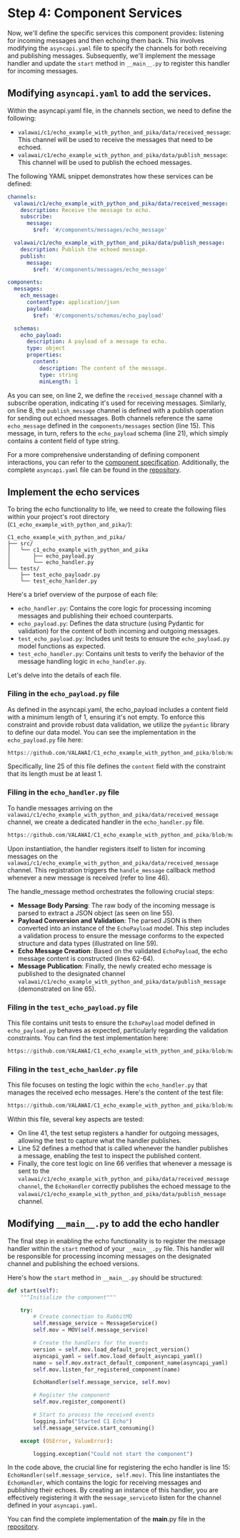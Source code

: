 # Step 4: Component Services

Now, we'll define the specific services this component provides: listening 
for incoming messages and then echoing them back. This involves modifying 
the `asyncapi.yaml` file to specify the channels for both receiving and publishing 
messages. Subsequently, we'll implement the message handler and update the `start`
method in `__main__.py` to register this handler for incoming messages.


## Modifying `asyncapi.yaml` to add the services.

Within the asyncapi.yaml file, in the channels section, we need to define the following:

 - `valawai/c1/echo_example_with_python_and_pika/data/received_message`: This channel 
 will be used to receive the messages that need to be echoed.
 - `valawai/c1/echo_example_with_python_and_pika/data/publish_message`: This channel 
 will be used to publish the echoed messages.

The following YAML snippet demonstrates how these services can be defined:

```yaml showLineNumbers
channels:
  valawai/c1/echo_example_with_python_and_pika/data/received_message:
    description: Receive the message to echo.
    subscribe:
      message:
        $ref: '#/components/messages/echo_message'

  valawai/c1/echo_example_with_python_and_pika/data/publish_message:
    description: Publish the echoed message.
    publish:
      message:
        $ref: '#/components/messages/echo_message'

components:
  messages:
    ech_message:
      contentType: application/json
      payload:
        $ref: '#/components/schemas/echo_payload'

  schemas:   
    echo_payload:
      description: A payload of a message to echo.
      type: object
      properties:
        content:
          description: The content of the message.
          type: string
          minLength: 1
```

As you can see, on line 2, we define the `received_message` channel with a subscribe operation, 
indicating it's used for receiving messages. Similarly, on line 8, the `publish_message` channel 
is defined with a publish operation for sending out echoed messages. Both channels reference 
the same `echo_message` defined in the `components/messages` section (line 15). This message, in turn, 
refers to the `echo_payload` schema (line 21), which simply contains a content field of type string.

For a more comprehensive understanding of defining component interactions, you can refer to the 
[component specification](/docs/architecture/implementations/component#interaction-specification). 
Additionally, the complete `asyncapi.yaml` file can be found in the 
[repository](https://github.com/VALAWAI/C1_echo_example_with_python_and_pika/blob/main/asyncapi.yaml).


## Implement the echo services

To bring the echo functionality to life, we need to create the following files within your project's 
root directory (`C1_echo_example_with_python_and_pika/`):

```
C1_echo_example_with_python_and_pika/
├── src/
│   └── c1_echo_example_with_python_and_pika
│       ├── echo_payload.py
│       └── echo_handler.py
└── tests/
    ├── test_echo_payloadr.py
    └── test_echo_hanlder.py
```

Here's a brief overview of the purpose of each file:

 - `echo_handler.py`: Contains the core logic for processing incoming messages and publishing 
 their echoed counterparts.
 - `echo_payload.py`: Defines the data structure (using Pydantic for validation) for the content 
 of both incoming and outgoing messages.
 - `test_echo_payload.py`: Includes unit tests to ensure the `echo_payload.py` model functions as expected.
 - `test_echo_handler.py`: Contains unit tests to verify the behavior of the message handling logic in `echo_handler.py`.

Let's delve into the details of each file.

### Filing in the `echo_payload.py` file

As defined in the asyncapi.yaml, the echo_payload includes a content field with a minimum 
length of 1, ensuring it's not empty. To enforce this constraint and provide robust data validation, 
we utilize the `pydantic` library to define our data model. You can see the implementation in 
the `echo_payload.py` file here:

```python reference showLineNumbers
https://github.com/VALAWAI/C1_echo_example_with_python_and_pika/blob/main/src/c1_echo_example_with_python_and_pika/echo_payload.py
```

Specifically, line 25 of this file defines the `content` field with the constraint that its length must 
be at least 1.


### Filing in the `echo_handler.py` file

To handle messages arriving on the `valawai/c1/echo_example_with_python_and_pika/data/received_message` channel, 
we create a dedicated handler in the `echo_handler.py` file.


```python reference showLineNumbers
https://github.com/VALAWAI/C1_echo_example_with_python_and_pika/blob/main/src/c1_echo_example_with_python_and_pika/echo_handler.py
```

Upon instantiation, the handler registers itself to listen for incoming messages on the 
`valawai/c1/echo_example_with_python_and_pika/data/received_message` channel. This registration triggers the `handle_message`
 callback method whenever a new message is received (refer to line 46).

The handle_message method orchestrates the following crucial steps:

 - **Message Body Parsing**: The raw body of the incoming message is parsed to extract a JSON object 
 (as seen on line 55).
 - **Payload Conversion and Validation**: The parsed JSON is then converted into an instance of 
 the `EchoPayload` model. This step includes a validation process to ensure the message conforms 
 to the expected structure and data types (illustrated on line 59).
 - **Echo Message Creation**: Based on the validated `EchoPayload`, the echo message content is constructed
 (lines 62-64).
 - **Message Publication**: Finally, the newly created echo message is published to the designated channel 
 `valawai/c1/echo_example_with_python_and_pika/data/publish_message` (demonstrated on line 65).


### Filing in the `test_echo_payload.py` file

This file contains unit tests to ensure the `EchoPayload` model defined in `echo_payload.py` behaves as expected, 
particularly regarding the validation constraints. You can find the test implementation here:

```python reference showLineNumbers
https://github.com/VALAWAI/C1_echo_example_with_python_and_pika/blob/main/tests/test_echo_payload.py
```


### Filing in the `test_echo_hanlder.py` file

This file focuses on testing the logic within the `echo_handler.py` that manages the received echo messages. 
Here's the content of the test file:

```python reference showLineNumbers
https://github.com/VALAWAI/C1_echo_example_with_python_and_pika/blob/main/tests/test_echo_handler.py
```

Within this file, several key aspects are tested:

- On line 41, the test setup registers a handler for outgoing messages, allowing the test to capture 
what the handler publishes.
- Line 52 defines a method that is called whenever the handler publishes a message, enabling the test 
to inspect the published content.
- Finally, the core test logic on line 66 verifies that whenever a message is sent to 
the `valawai/c1/echo_example_with_python_and_pika/data/received_message channel`, the `EchoHandler` correctly publishes 
the echoed message to the `valawai/c1/echo_example_with_python_and_pika/data/publish_message` channel.


## Modifying `__main__.py` to add the echo handler

The final step in enabling the echo functionality is to register the message handler within 
the `start` method of your `__main__.py` file. This handler will be responsible for processing 
incoming messages on the designated channel and publishing the echoed versions.

Here's how the `start` method in `__main__.py` should be structured:


```python showLineNumbers
def start(self):
    """Initialize the component"""

    try:
        # Create connection to RabbitMQ
        self.message_service = MessageService()
        self.mov = MOV(self.message_service)

        # Create the handlers for the events
        version = self.mov.load_default_project_version()
        asyncapi_yaml = self.mov.load_default_asyncapi_yaml()
        name = self.mov.extract_default_component_name(asyncapi_yaml)
        self.mov.listen_for_registered_component(name)

        EchoHandler(self.message_service, self.mov)

        # Register the component
        self.mov.register_component()

        # Start to process the received events
        logging.info("Started C1 Echo")
        self.message_service.start_consuming()

    except (OSError, ValueError):

        logging.exception("Could not start the component")
```

In the code above, the crucial line for registering the echo handler is line 15: `EchoHandler(self.message_service, self.mov)`. 
This line instantiates the `EchoHandler`, which contains the logic for receiving messages 
and publishing their echoes. By creating an instance of this handler, you are effectively 
registering it with the `message_service`to listen for the channel defined in your `asyncapi.yaml`.

You can find the complete implementation of the __main__.py file in the
[repository](https://github.com/VALAWAI/C1_echo_example_with_python_and_pika/blob/main/src/c1_echo_example_with_python_and_pika/__main__.py).

